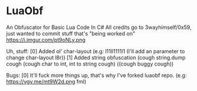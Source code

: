 # LuaObf
An Obfuscator for Basic Lua Code In C#
All credits go to 3wayhimself/0x59, just wanted to commit stuff that's "being worked on"
https://i.imgur.com/pt9oNLy.png



Uh, stuff:
[0] Added ol' char-layout (e.g: l11ll1111l1 (I'll add an parameter to change char-layout l8r))
[1] Added string obfuscation (cough string.dump cough (cough char to int, int to string cough) ((cough buggy cough))


Bugs:
[0] It'll fuck more things up, that's why I've forked luaobf repo. (e.g: https://vgy.me/mt9W2d.png fml)

